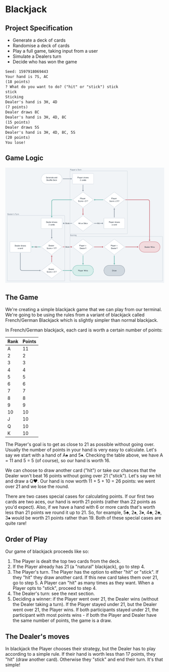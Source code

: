 # Blackjack

## Project Specification

- Generate a deck of cards
- Randomise a deck of cards
- Play a full game, taking input from a user
- Simulate a Dealers turn
- Decide who has won the game

```
Seed: 1597918069443
Your hand is 7S, AC
(18 points)
? What do you want to do? ("hit" or "stick") stick
stick
Sticking
Dealer's hand is 3H, 4D
(7 points)
Dealer draws 8C
Dealer's hand is 3H, 4D, 8C
(15 points)
Dealer draws 5S
Dealer's hand is 3H, 4D, 8C, 5S
(20 points)
You lose!
```

## Game Logic

![fullwidth The logic of a Blackjack game](./assets/logic.png)

## The Game

We're creating a simple blackjack game that we can play from our terminal. We're going to be using the rules from a variant of blackjack called French/German Blackjack which is slightly simpler than normal blackjack.

In French/German blackjack, each card is worth a certain number of points:

| Rank | Points |
| --- | --- |
| A |	11 |
| 2 |	2 |
| 3 |	3 |
| 4 |	4 |
| 5 |	5 |
| 6 |	6 |
| 7 |	7 |
| 8 |	8 |
| 9 |	9 |
| 10 | 10 |
| J |	10 |
| Q |	10 |
| K |	10 |

The Player's goal is to get as close to 21 as possible without going over. Usually the number of points in your hand is very easy to calculate. Let's say we start with a hand of A♠️ and 5♦️. Checking the table above, we have A = 11 and 5 = 5 (of course), so our hand is worth 16.

We can choose to draw another card ("hit") or take our chances that the Dealer won't beat 16 points without going over 21 ("stick"). Let's say we hit and draw a Q♥️. Our hand is now worth 11 + 5 + 10 = 26 points: we went over 21 and we lose the round.

There are two cases special cases for calculating points. If our first two cards are two aces, our hand is worth 21 points (rather than 22 points as you'd expect). Also, if we have a hand with 6 or more cards that's worth less than 21 points we round it up to 21. So, for example, 5♣️, 2♠️, 3♦️, 4♣️, 2♣️, 3♠️ would be worth 21 points rather than 19. Both of these special cases are quite rare!

## Order of Play

Our game of blackjack proceeds like so:

1. The Player is dealt the top two cards from the deck.
2. If the Player already has 21 (a "natural" blackjack), go to step 4.
3. The Player's turn. The Player has the option to either "hit" or "stick". If they "hit" they draw another card. If this new card takes them over 21, go to step 5. A Player can "hit" as many times as they want. When a Player opts to "stick", proceed to step 4.
4. The Dealer's turn: see the next section.
5. Deciding a winner: if the Player went over 21, the Dealer wins (without the Dealer taking a turn). If the Player stayed under 21, but the Dealer went over 21, the Player wins. If both participants stayed under 21, the participant with most points wins - if both the Player and Dealer have the same number of points, the game is a draw.

## The Dealer's moves

In blackjack the Player chooses their strategy, but the Dealer has to play according to a simple rule. If their hand is worth less than 17 points, they "hit" (draw another card). Otherwise they "stick" and end their turn. It's that simple!